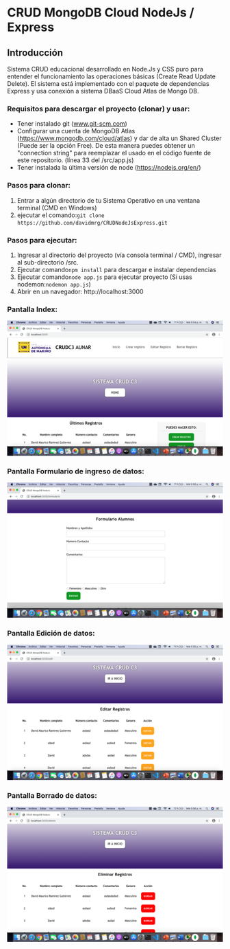 # CRUD MongoDB Cloud NodeJs / Express


## Introducción
Sistema CRUD educacional desarrollado en Node.Js y CSS puro para entender el funcionamiento las operaciones básicas (Create Read Update Delete). El sistema está implementado con el paquete de dependencias Express y usa conexión a sistema DBaaS Cloud Atlas de Mongo DB.

### Requisitos para descargar el proyecto (clonar) y usar:
- Tener instalado git (www.git-scm.com)
- Configurar una cuenta de MongoDB Atlas (https://www.mongodb.com/cloud/atlas) y dar de alta un Shared Cluster (Puede ser la opción Free). De esta manera puedes obtener un "connection string" para reemplazar el usado en el código fuente de este repositorio. (línea 33 del /src/app.js)
- Tener instalada la última versión de node (https://nodejs.org/en/)

### Pasos para clonar:
1. Entrar a algún directorio de tu Sistema Operativo en una ventana terminal (CMD en Windows)
2. ejecutar el comando:```git clone https://github.com/davidmrg/CRUDNodeJsExpress.git```

### Pasos para ejecutar:
1. Ingresar al directorio del proyecto (vía consola terminal / CMD), ingresar al sub-directorio /src.
2. Ejecutar comando```npm install``` para descargar e instalar dependencias
3. Ejecutar comando```node app.js``` para ejecutar proyecto (Si usas nodemon:```nodemon app.js```)
3. Abrir en un navegador: http://localhost:3000


### Pantalla Index:
![](src/public/assets/images/screen0.png)

### Pantalla Formulario de ingreso de datos:
![](src/public/assets/images/screen1.png)

### Pantalla Edición de datos:
![](src/public/assets/images/screen2.png)

### Pantalla Borrado de datos:
![](src/public/assets/images/screen3.png)
